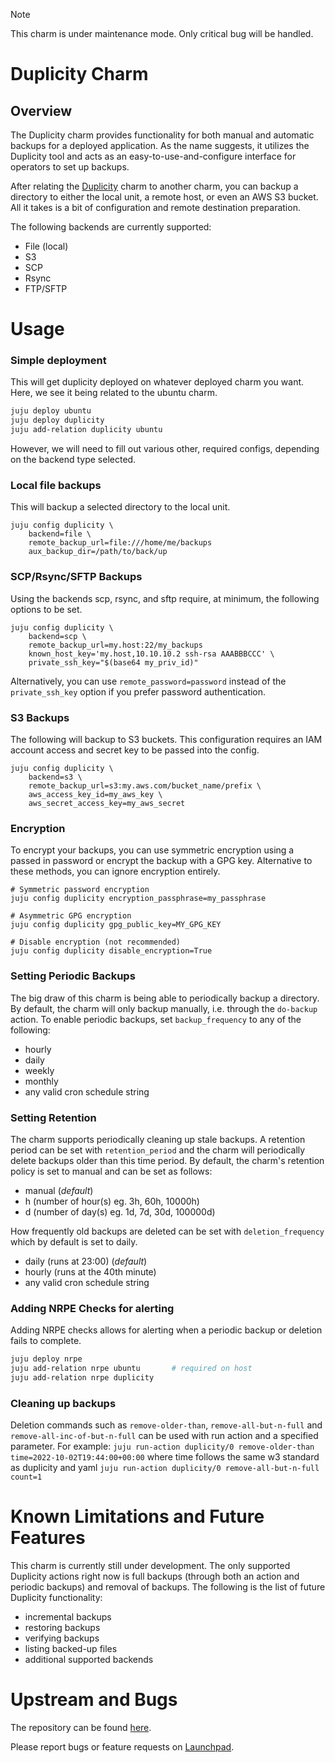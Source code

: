 > [!NOTE]
> This charm is under maintenance mode. Only critical bug will be handled.

# Duplicity Charm

## Overview

The Duplicity charm provides functionality for both manual and automatic backups for a deployed application.
As the name suggests, it utilizes the Duplicity tool and acts as an easy-to-use-and-configure interface for
operators to set up backups.

After relating the [Duplicity](http://duplicity.nongnu.org/) charm to another charm, you can backup a directory to
either the local unit, a remote host, or even an AWS S3 bucket. All it takes is a bit of configuration and
remote destination preparation.

The following backends are currently supported:
- File (local)
- S3
- SCP
- Rsync
- FTP/SFTP

# Usage

### Simple deployment

This will get duplicity deployed on whatever deployed charm you want. Here, we see
it being related to the ubuntu charm.

```bash
juju deploy ubuntu
juju deploy duplicity
juju add-relation duplicity ubuntu
```

However, we will need to fill out various other, required configs, depending on the backend type selected.

### Local file backups

This will backup a selected directory to the local unit.

```
juju config duplicity \
    backend=file \
    remote_backup_url=file:///home/me/backups
    aux_backup_dir=/path/to/back/up
```

### SCP/Rsync/SFTP Backups

Using the backends scp, rsync, and sftp require, at minimum, the following options to be set.

```
juju config duplicity \
    backend=scp \
    remote_backup_url=my.host:22/my_backups
    known_host_key='my.host,10.10.10.2 ssh-rsa AAABBBCCC' \
    private_ssh_key="$(base64 my_priv_id)"
```

Alternatively, you can use `remote_password=password` instead of the `private_ssh_key` option if you prefer
password authentication.

### S3 Backups

The following will backup to S3 buckets. This configuration requires an IAM account
access and secret key to be passed into the config.

```
juju config duplicity \
    backend=s3 \
    remote_backup_url=s3:my.aws.com/bucket_name/prefix \
    aws_access_key_id=my_aws_key \
    aws_secret_access_key=my_aws_secret
```

### Encryption

To encrypt your backups, you can use symmetric encryption using a passed in password or
encrypt the backup with a GPG key. Alternative to these methods, you can ignore encryption
entirely.

```
# Symmetric password encryption
juju config duplicity encryption_passphrase=my_passphrase

# Asymmetric GPG encryption
juju config duplicity gpg_public_key=MY_GPG_KEY

# Disable encryption (not recommended)
juju config duplicity disable_encryption=True
```

### Setting Periodic Backups

The big draw of this charm is being able to periodically backup a directory. By default,
the charm will only backup manually, i.e. through the `do-backup` action. To enable
periodic backups, set `backup_frequency` to any of the following:

- hourly
- daily
- weekly
- monthly
- any valid cron schedule string

### Setting Retention

The charm supports periodically cleaning up stale backups. A retention period can
be set with `retention_period` and the charm will periodically delete backups older
than this time period. By default, the charm's retention policy is set to manual
and can be set as follows:
- manual (*default*)
- <n>h (number of hour(s) eg. 3h, 60h, 10000h)
- <n>d (number of day(s) eg. 1d, 7d, 30d, 100000d)

How frequently old backups are deleted can be set with `deletion_frequency`
which by default is set to daily.
- daily (runs at 23:00) (*default*)
- hourly (runs at the 40th minute)
- any valid cron schedule string

### Adding NRPE Checks for alerting

Adding NRPE checks allows for alerting when a periodic backup or deletion fails to complete.

```bash
juju deploy nrpe
juju add-relation nrpe ubuntu       # required on host
juju add-relation nrpe duplicity
```

### Cleaning up backups

Deletion commands such as `remove-older-than`, `remove-all-but-n-full` and
`remove-all-inc-of-but-n-full` can be used with run action and a specified
parameter.
For example:
    `juju run-action duplicity/0 remove-older-than time=2022-10-02T19:44:00+00:00`
        where time follows the same w3 standard as duplicity and yaml
    `juju run-action duplicity/0 remove-all-but-n-full count=1`

# Known Limitations and Future Features

This charm is currently still under development. The only supported Duplicity actions right now is full backups (through both an action and periodic backups) and removal of backups.
The following is the list of future Duplicity functionality:

- incremental backups
- restoring backups
- verifying backups
- listing backed-up files
- additional supported backends

# Upstream and Bugs

The repository can be found [here](https://git.launchpad.net/charm-duplicity).

Please report bugs or feature requests on [Launchpad](https://bugs.launchpad.net/charm-duplicity).
